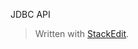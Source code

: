 

JDBC API
> Written with [StackEdit](https://stackedit.io/).
<!--stackedit_data:
eyJoaXN0b3J5IjpbMjkyNjE4MTU5XX0=
-->